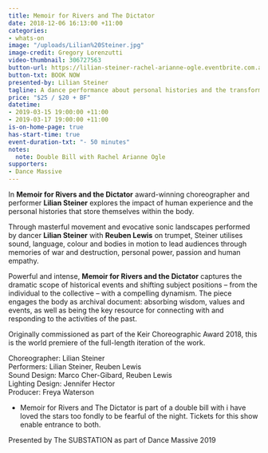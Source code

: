 ```yaml
---
title: Memoir for Rivers and The Dictator
date: 2018-12-06 16:13:00 +11:00
categories:
- whats-on
image: "/uploads/Lilian%20Steiner.jpg"
image-credit: Gregory Lorenzutti
video-thumbnail: 306727563
button-url: https://lilian-steiner-rachel-arianne-ogle.eventbrite.com.au
button-txt: BOOK NOW
presented-by: Lilian Steiner
tagline: A dance performance about personal histories and the transformation of memory.
price: "$25 / $20 + BF"
datetime:
- 2019-03-15 19:00:00 +11:00
- 2019-03-17 19:00:00 +11:00
is-on-home-page: true
has-start-time: true
event-duration-txt: "- 50 minutes"
notes:
  note: Double Bill with Rachel Arianne Ogle
supporters:
- Dance Massive
---
```


In **Memoir for Rivers and the Dictator** award-winning choreographer and performer **Lilian Steiner** explores the impact of human experience and the personal histories that store themselves within the body. 

Through masterful movement and evocative sonic landscapes performed by dancer **Lilian Steiner** with **Reuben Lewis** on trumpet, Steiner utilises sound, language, colour and bodies in motion to lead audiences through memories of war and destruction, personal power, passion and human empathy.

Powerful and intense, **Memoir for Rivers and the Dictator** captures the dramatic scope of historical events and shifting subject positions – from the individual to the collective – with a compelling dynamism. The piece engages the body as archival document: absorbing wisdom, values and events, as well as being the key resource for connecting with and responding to the activities of the past. 

Originally commissioned as part of the Keir Choreographic Award 2018, this is the world premiere of the full-length iteration of the work. 


Choreographer: Lilian Steiner <br>
Performers: Lilian Steiner, Reuben Lewis <br>
Sound Design: Marco Cher-Gibard, Reuben Lewis <br>
Lighting Design: Jennifer Hector <br>
Producer: Freya Waterson <br>

* Memoir for Rivers and The Dictator is part of a double bill with i have loved the stars too fondly to be fearful of the night. Tickets for this show enable entrance to both.

Presented by The SUBSTATION as part of Dance Massive 2019